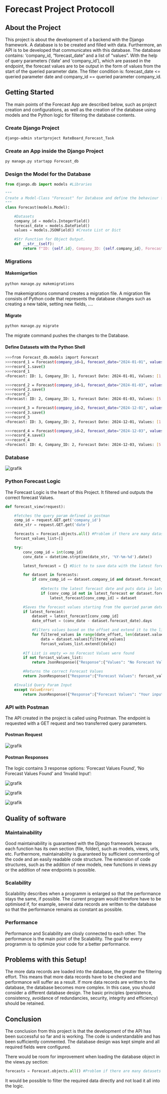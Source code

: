 # Forecast Project Protocoll

## About the Project
This project is about the development of a backend with the Django framework. A database is to be created and filled with data. Furthermore, an API is to be developed that communicates with this database. The database contains: ‘company_id, “forecast_date” and a list of “values”. With the help of query parameters (‘date’ and ‘company_id’), which are passed in the endpoint, the forecast values are to be output in the form of values from the start of the queried parameter date. 
The filter condition is: forecast_date <= queried parameter date and company_id == queried parameter company_id.

## Getting Started
The main points of the Forecast App are described below, such as project creation and configurations, as well as the creation of the database using models and the Python logic for filtering the database contents.

### Create Django Project 

```sh
django-admin startproject RateBoard_Forecast_Task
```
### Create an App inside the Django Project

```sh
py manage.py startapp Forecast_db
```
### Design the Model for the Database

```python
from django.db import models #Libraries

"""
Create a Model-Class "Forecast" for Database and define the behaviour for the Datasets. 
"""
class Forecast(models.Model):

    #Datasets
    company_id = models.IntegerField()
    forecast_date = models.DateField()
    values = models.JSONField() #Create List or Dict

    #Str Function for Object Output.
    def __str__(self):
        return f"ID: {self.id}, Company_ID: {self.company_id}, Forecast Date: {self.forecast_date}, Values: {self.values}"
```
### Migrations
#### Makemigartion

```sh
python manage.py makemigrations
```
The makemigrations command creates a migration file. A migration file consists of Python code that represents the database changes such as creating a new table, setting new fields, ....

#### Migrate

```sh
python manage.py migrate
```
The migrate command pushes the changes to the Database.

#### Define Datasets with the Python Shell

```sh
>>>from Forecast_db.models import Forecast
>>>record_1 = Forecast(company_id=1, forecast_date="2024-01-01", values=[1,2,3,4]
>>>record_1.save()
>>>record_1
<Forecast: ID: 1, Company_ID: 1, Forecast Date: 2024-01-01, Values: [1,2,3,4]>

>>>record_2 = Forecast(company_id=1, forecast_date="2024-01-03", values=[5,6,7,8]
>>>record_2.save()
>>>record_2
<Forecast: ID: 2, Company_ID: 1, Forecast Date: 2024-01-03, Values: [5,6,7,8]>

>>>record_3 = Forecast(company_id=2, forecast_date="2024-12-01", values=[1.1,2.2,3.3,4.4]
>>>record_3.save()
>>>record_3
<Forecast: ID: 3, Company_ID: 2, Forecast Date: 2024-12-01, Values: [1.1,2.2,3.3,4.4]>

>>>record_4 = Forecast(company_id=2, forecast_date="2024-12-03", values=[5.5,6.6,7.7,8.8]
>>>record_4.save()
>>>record_4
<Forecast: ID: 4, Company_ID: 2, Forecast Date: 2024-12-03, Values: [5.5,6.6,7.7,8.8]>
```
### Database
![grafik](https://github.com/user-attachments/assets/1c5ac264-5d08-4c9c-a287-e8bce04cfb6f)

### Python Forecast Logic
The Forecast Logic is the heart of this Project. It filtered und outputs the correct forecast Values.

```python
def forecast_view(request):

    #fetches the query param defined in postman
    comp_id = request.GET.get('company_id')
    date_str = request.GET.get('date')

    forecasts = Forecast.objects.all() #Problem if there are many datasets (Performance)
    forcast_values_list=[]

    try:
        conv_comp_id = int(comp_id)
        conv_date = datetime.strptime(date_str, '%Y-%m-%d').date()

        latest_forecast = {} #Dict to to save data with the latest forecast date

        for dataset in forecasts:
            if conv_comp_id == dataset.company_id and dataset.forecast_date <= conv_date: #Filtering criteria
                
                #Detects the latest forecast date and puts data in latest_forecast dict
                if (conv_comp_id not in latest_forecast or dataset.forecast_date > latest_forecast[conv_comp_id].forecast_date):
                    latest_forecast[conv_comp_id] = dataset

        #Saves the forecast values starting from the queried param date in a list.
        if latest_forecast:
            dataset = latest_forecast[conv_comp_id]
            date_offset = (conv_date - dataset.forecast_date).days

            #Filters values based on the offset and extend it to the list
            for filtered_values in range(date_offset, len(dataset.values)):
                data = dataset.values[filtered_values]
                forcast_values_list.extend({data})
                
        #If List is empty => no Forecast Values were found
        if not forcast_values_list:
            return JsonResponse({"Response":{"Values": "No Forecast Values found"}})

        #Returns the correct Forecast Values
        return JsonResponse({"Response":{"Forecast Values": forcast_values_list}})

    #Invalid Query Param Input
    except ValueError:
        return JsonResponse({"Response":{"Forecast Values": "Your input was not valid"}})
```
### API with Postman
The API created in the project is called using Postman. The endpoint is requested with a GET request and two transferred query parameters.

#### Postman Request
![grafik](https://github.com/user-attachments/assets/b9d37160-97d9-4cee-9c47-b86b47b4ab40)

#### Postman Responses
The logic contains 3 response options: ‘Forecast Values Found’, ‘No Forecast Values Found’ and ‘Invalid Input’:

![grafik](https://github.com/user-attachments/assets/09fec8b5-f0bb-4246-bd48-68b73453920e)

![grafik](https://github.com/user-attachments/assets/967079ed-7f3b-43f1-9dd2-8ca4331f5ea5)

![grafik](https://github.com/user-attachments/assets/059e63d2-de42-4ae9-97f4-94d868f3f0b7)

## Quality of software

### Maintainability

Good maintainability is guaranteed with the Django framework because each function has its own section (file, folder), such as models, views, urls, etc. Furthermore, maintainability is guaranteed by sufficient commenting of the code and an easily readable code structure.
The extension of code structures, such as the addition of new models, new functions in views.py or the addition of new endpoints is possible.

### Scalability

Scalability describes when a programm is enlarged so that the performance stays the same, if possible.
The current program would therefore have to be optimised if, for example, several data records are written to the database so that the performance remains as constant as possible.

### Performance

Performance and Scalability are closly connected to each other. The performance is the main point of the Scalability. The goal for every programm is to optimize your code for a better performance.

## Problems with this Setup!

The more data records are loaded into the database, the greater the filtering effort. This means that more data records have to be checked and performance will suffer as a result. 
If more data records are written to the database, the database becomes more complex. In this case, you should consider a different database design. The basic principles (persistence, consistency, avoidance of redundancies, security, integrity and efficiency) should be retained.

## Conclusion
The conclusion from this project is that the development of the API has been successful so far and is working. The code is understandable and has been sufficiently commented. The database design was kept simple and all required fields were configured.

There would be room for improvement when loading the database object in the views.py section:
```python
forecasts = Forecast.objects.all() #Problem if there are many datasets (Performance)
```
It would be possible to filter the required data directly and not load it all into the logic.
